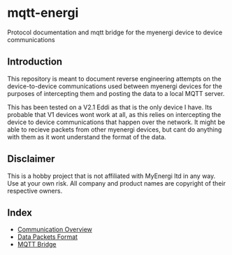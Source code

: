 # mqtt-energi
Protocol documentation and mqtt bridge for the myenergi device to device communications

## Introduction
This repository is meant to document reverse engineering attempts on the device-to-device communications used between myenergi devices for the purposes of intercepting them and posting the data to a local MQTT server. 

This has been tested on a V2.1 Eddi as that is the only device I have. Its probable that V1 devices wont work at all, as this relies on intercepting the device to device communications that happen over the network. It might be able to recieve packets from other myenergi devices, but cant do anything with them as it wont understand the format of the data. 

## Disclaimer
This is a hobby project that is not affiliated with MyEnergi ltd in any way. Use at your own risk. All company and product names are copyright of their respective owners.

## Index
* [Communication Overview]
* [Data Packets Format]
* [MQTT Bridge]


[Data Packets Format]: docs/data_packets.md
[MQTT Bridge]: docs/mqtt_bridge.md
[Communication Overview]: docs/communication.md